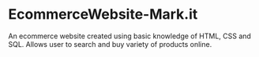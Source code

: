 # EcommerceWebsite-Mark.it
An ecommerce website created using basic knowledge of HTML, CSS and SQL. Allows user to search and buy variety of products online.
